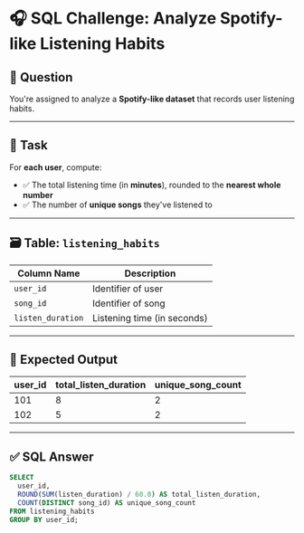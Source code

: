 # 🎧 SQL Challenge: Analyze Spotify-like Listening Habits

## 📘 Question

You're assigned to analyze a **Spotify-like dataset** that records user listening habits.

---

## 📝 Task

For **each user**, compute:

- ✅ The total listening time (in **minutes**), rounded to the **nearest whole number**
- ✅ The number of **unique songs** they've listened to

---

## 🗃️ Table: `listening_habits`

| Column Name      | Description                        |
|------------------|------------------------------------|
| `user_id`        | Identifier of user                 |
| `song_id`        | Identifier of song                 |
| `listen_duration`| Listening time (in seconds)        |

---

## 📌 Expected Output

| user_id | total_listen_duration | unique_song_count |
|---------|------------------------|--------------------|
| 101     | 8                      | 2                  |
| 102     | 5                      | 2                  |

---

## ✅ SQL Answer

```sql
SELECT 
  user_id, 
  ROUND(SUM(listen_duration) / 60.0) AS total_listen_duration, 
  COUNT(DISTINCT song_id) AS unique_song_count
FROM listening_habits
GROUP BY user_id;
```
